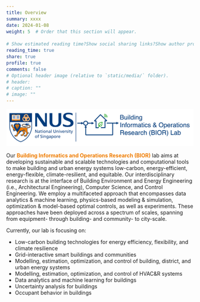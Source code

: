 ```yaml
---
title: Overview
summary: xxxx
date: 2024-01-08
weight: 5  # Order that this section will appear.

# Show estimated reading time?Show social sharing links?Show author profile?Show comments?
reading_time: true
share: true  
profile: true
comments: false
# Optional header image (relative to `static/media/` folder).
# header:  
# caption: ""  
# image: "" 
---
```


![BIOR LOGO](bior_logo_light_background.png)

Our <span style="color:#EF7C00">**Building Informatics and Operations Research (BIOR)**</span> lab aims at developing sustainable and scalable technologies and computational tools to make building and urban energy systems low-carbon, energy-efficient, energy-flexible, climate-resilient, and equitable. Our interdisciplinary research is at the interface of Building Environment and Energy Engineering (i.e., Architectural Engineering), Computer Science, and Control Engineering. We employ a multifaceted approach that encompasses data analytics & machine learning, physics-based modeling & simulation, optimization & model-based optimal controls, as well as experiments. These approaches have been deployed across a spectrum of scales, spanning from equipment- through building- and community- to city-scale.

Currently, our lab is focusing on:
- Low-carbon building technologies for energy efficiency, flexibility, and climate resilience
- Grid-interactive smart buildings and communities
- Modelling, estimation, optimization, and control of building, district, and urban energy systems
- Modelling, estimation, optimization, and control of HVAC&R systems
- Data analytics and machine learning for buildings
- Uncertainty analysis for buildings
- Occupant behavior in buildings
